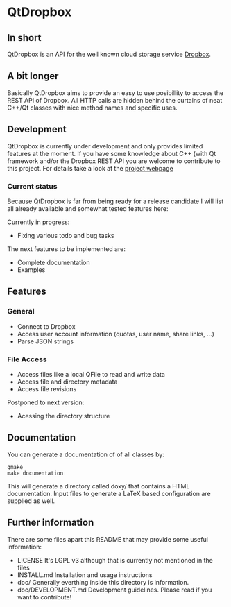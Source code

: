 # QtDropbox

## In short
QtDropbox is an API for the well known cloud storage service [Dropbox](http://www.dropbox.com).

## A bit longer
Basically QtDropbox aims to provide an easy to use posibillity to access the REST API of
Dropbox. All HTTP calls are hidden behind the curtains of neat C++/Qt classes with nice 
method names and specific uses.


## Development
QtDropbox is currently under development and only provides limited features at the moment. If
you have some knowledge about C++ (with Qt framework and/or the Dropbox REST API you are welcome
to contribute to this project. For details take a look at the
[project webpage](http://lycis.github.com/QtDropbox/)

### Current status
Because QtDropbox is far from being ready for a release candidate I will list all already available
and somewhat tested features here:

Currently in progress:
* Fixing various todo and bug tasks

The next features to be implemented are:
* Complete documentation
* Examples

## Features
### General
* Connect to Dropbox
* Access user account information (quotas, user name, share links, ...)
* Parse JSON strings

### File Access
* Access files like a local QFile to read and write data
* Access file and directory metadata
* Access file revisions

Postponed to next version:
* Acessing the directory structure

## Documentation
You can generate a documentation of of all classes by:
    
    qmake
    make documentation

This will generate a directory called doxy/ that contains a HTML documentation. Input files
to generate a LaTeX based configuration are supplied as well.

## Further information
There are some files apart this README that may provide some useful information:

* LICENSE
  It's LGPL v3 although that is currently not mentioned in the files
* INSTALL.md
  Installation and usage instructions
* doc/
  Generally everthing inside this directory is information.
* doc/DEVELOPMENT.md
  Development guidelines. Please read if you want to contribute!
